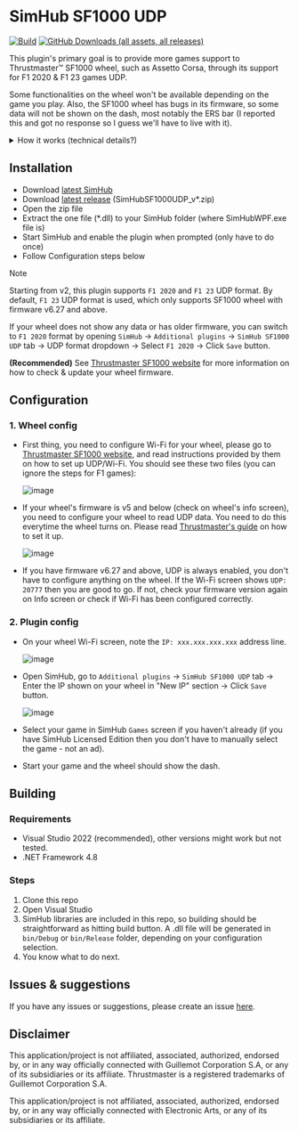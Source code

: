 # SimHub SF1000 UDP
[![Build](https://github.com/ducng99/SimHub-SF1000-UDP/actions/workflows/build.yml/badge.svg)](https://github.com/ducng99/SimHub-SF1000-UDP/actions/workflows/build.yml)
[![GitHub Downloads (all assets, all releases)](https://img.shields.io/github/downloads/ducng99/SimHub-SF1000-UDP/total?logo=github&label=Downloads&labelColor=333&color=196719)](https://github.com/ducng99/SimHub-SF1000-UDP/releases/latest)

This plugin's primary goal is to provide more games support to Thrustmaster™ SF1000 wheel, such as Assetto Corsa, through its support for F1 2020 & F1 23 games UDP.

Some functionalities on the wheel won't be available depending on the game you play. Also, the SF1000 wheel has bugs in its firmware, so some data will not be shown on the dash, most notably the ERS bar (I reported this and got no response so I guess we'll have to live with it).

<details>
  <summary>How it works (technical details?)</summary>
  <p>From SimHub app, this plugin will send UDP packets containing data in <a href="https://answers.ea.com/t5/General-Discussion/F1-23-UDP-Specification/td-p/12632888" target="_blank">F1 23 UDP format</a>, or <a href="https://web.archive.org/web/20221127112921/https://forums.codemasters.com/topic/50942-f1-2020-udp-specification/" target="_blank">F1 2020 UDP format</a>.</p>
  <p>Data comes directly from SimHub without any other plugins so it is limited.</p>
  <p>Some data is modified to adapt to some bugs in the wheel, and some will be dropped to avoid unnecessary data being transferred to the wheel (eg. weather).</p>
</details>

## Installation

- Download [latest SimHub](https://www.simhubdash.com/download-2/)
- Download [latest release](https://github.com/ducng99/SimHub-SF1000-UDP/releases/latest) (SimHubSF1000UDP_v*.zip)
- Open the zip file
- Extract the one file (*.dll) to your SimHub folder (where SimHubWPF.exe file is)
- Start SimHub and enable the plugin when prompted (only have to do once)
- Follow Configuration steps below

> [!NOTE]
> Starting from v2, this plugin supports `F1 2020` and `F1 23` UDP format. By default, `F1 23` UDP format is used, which only supports SF1000 wheel with firmware v6.27 and above.
>
> If your wheel does not show any data or has older firmware, you can switch to `F1 2020` format by opening `SimHub` -> `Additional plugins` -> `SimHub SF1000 UDP` tab -> UDP format dropdown -> Select `F1 2020` -> Click `Save` button.
>
> **(Recommended)** See [Thrustmaster SF1000 website](https://support.thrustmaster.com/en/product/ferrarisf1000addon-en/) for more information on how to check & update your wheel firmware.

## Configuration
### 1. Wheel config

- First thing, you need to configure Wi-Fi for your wheel, please go to [Thrustmaster SF1000 website](https://support.thrustmaster.com/en/product/ferrarisf1000addon-en/), and read instructions provided by them on how to set up UDP/Wi-Fi.
You should see these two files (you can ignore the steps for F1 games):

  ![image](https://github.com/ducng99/SimHub-SF1000-UDP/assets/49080794/ed9bae64-c6a0-4370-8645-0a99b2f79281)

- If your wheel's firmware is v5 and below (check on wheel's info screen), you need to configure your wheel to read UDP data. You need to do this everytime the wheel turns on. Please read [Thrustmaster's guide](https://ts.thrustmaster.com/download/accessories/manuals/SF1000/FWheel_Add-On_Ferrari_SF1000Edition_User_Manual.pdf) on how to set it up.

  ![image](https://user-images.githubusercontent.com/49080794/226588068-e1735f09-33d2-47d3-87b5-c2e48364121b.png)

- If you have firmware v6.27 and above, UDP is always enabled, you don't have to configure anything on the wheel. If the Wi-Fi screen shows `UDP: 20777` then you are good to go. If not, check your firmware version again on Info screen or check if Wi-Fi has been configured correctly.

### 2. Plugin config
- On your wheel Wi-Fi screen, note the `IP: xxx.xxx.xxx.xxx` address line.

  ![image](https://user-images.githubusercontent.com/49080794/226587920-0c0df4ba-760d-48c6-ac06-f9c4c73d8e24.png)

- Open SimHub, go to `Additional plugins` -> `SimHub SF1000 UDP` tab -> Enter the IP shown on your wheel in "New IP" section -> Click `Save` button.

  ![image](https://github.com/ducng99/SimHub-SF1000-UDP/assets/49080794/2f8eceac-2206-4f18-83ac-60f22471a2b4)

- Select your game in SimHub `Games` screen if you haven't already (if you have SimHub Licensed Edition then you don't have to manually select the game - not an ad).

- Start your game and the wheel should show the dash.

## Building
### Requirements

- Visual Studio 2022 (recommended), other versions might work but not tested.
- .NET Framework 4.8

### Steps

1. Clone this repo
2. Open Visual Studio
3. SimHub libraries are included in this repo, so building should be straightforward as hitting build button. A .dll file will be generated in `bin/Debug` or `bin/Release` folder, depending on your configuration selection.
4. You know what to do next.

## Issues & suggestions
If you have any issues or suggestions, please create an issue [here](https://github.com/ducng99/SimHub-SF1000-UDP/issues/new/choose).

## Disclaimer
This application/project is not affiliated, associated, authorized, endorsed by, or in any way officially connected with Guillemot Corporation S.A, or any of its subsidiaries or its affiliate. Thrustmaster is a registered trademarks of Guillemot Corporation S.A.

This application/project is not affiliated, associated, authorized, endorsed by, or in any way officially connected with Electronic Arts, or any of its subsidiaries or its affiliate.
